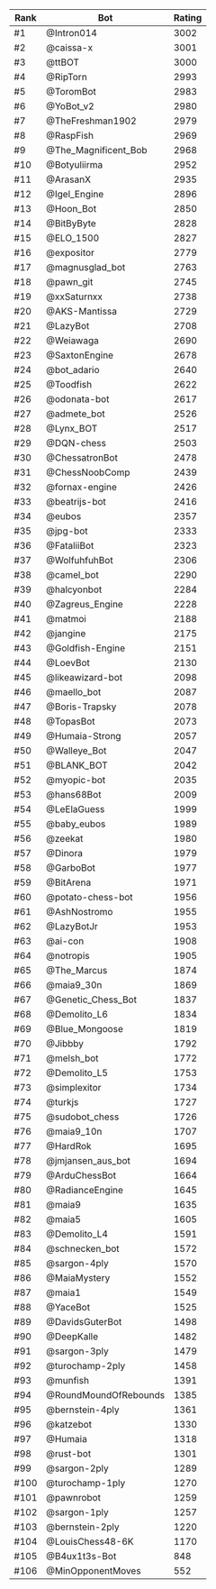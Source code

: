 Rank|Bot|Rating
---|---|---
#1|@Intron014|3002
#2|@caissa-x|3001
#3|@ttBOT|3000
#4|@RipTorn|2993
#5|@ToromBot|2983
#6|@YoBot_v2|2980
#7|@TheFreshman1902|2979
#8|@RaspFish|2969
#9|@The_Magnificent_Bob|2968
#10|@Botyuliirma|2952
#11|@ArasanX|2935
#12|@Igel_Engine|2896
#13|@Hoon_Bot|2850
#14|@BitByByte|2828
#15|@ELO_1500|2827
#16|@expositor|2779
#17|@magnusglad_bot|2763
#18|@pawn_git|2745
#19|@xxSaturnxx|2738
#20|@AKS-Mantissa|2729
#21|@LazyBot|2708
#22|@Weiawaga|2690
#23|@SaxtonEngine|2678
#24|@bot_adario|2640
#25|@Toodfish|2622
#26|@odonata-bot|2617
#27|@admete_bot|2526
#28|@Lynx_BOT|2517
#29|@DQN-chess|2503
#30|@ChessatronBot|2478
#31|@ChessNoobComp|2439
#32|@fornax-engine|2426
#33|@beatrijs-bot|2416
#34|@eubos|2357
#35|@jpg-bot|2333
#36|@FataliiBot|2323
#37|@WolfuhfuhBot|2306
#38|@camel_bot|2290
#39|@halcyonbot|2284
#40|@Zagreus_Engine|2228
#41|@matmoi|2188
#42|@jangine|2175
#43|@Goldfish-Engine|2151
#44|@LoevBot|2130
#45|@likeawizard-bot|2098
#46|@maello_bot|2087
#47|@Boris-Trapsky|2078
#48|@TopasBot|2073
#49|@Humaia-Strong|2057
#50|@Walleye_Bot|2047
#51|@BLANK_BOT|2042
#52|@myopic-bot|2035
#53|@hans68Bot|2009
#54|@LeElaGuess|1999
#55|@baby_eubos|1989
#56|@zeekat|1980
#57|@Dinora|1979
#58|@GarboBot|1977
#59|@BitArena|1971
#60|@potato-chess-bot|1956
#61|@AshNostromo|1955
#62|@LazyBotJr|1953
#63|@ai-con|1908
#64|@notropis|1905
#65|@The_Marcus|1874
#66|@maia9_30n|1869
#67|@Genetic_Chess_Bot|1837
#68|@Demolito_L6|1834
#69|@Blue_Mongoose|1819
#70|@Jibbby|1792
#71|@melsh_bot|1772
#72|@Demolito_L5|1753
#73|@simplexitor|1734
#74|@turkjs|1727
#75|@sudobot_chess|1726
#76|@maia9_10n|1707
#77|@HardRok|1695
#78|@jmjansen_aus_bot|1694
#79|@ArduChessBot|1664
#80|@RadianceEngine|1645
#81|@maia9|1635
#82|@maia5|1605
#83|@Demolito_L4|1591
#84|@schnecken_bot|1572
#85|@sargon-4ply|1570
#86|@MaiaMystery|1552
#87|@maia1|1549
#88|@YaceBot|1525
#89|@DavidsGuterBot|1498
#90|@DeepKalle|1482
#91|@sargon-3ply|1479
#92|@turochamp-2ply|1458
#93|@munfish|1391
#94|@RoundMoundOfRebounds|1385
#95|@bernstein-4ply|1361
#96|@katzebot|1330
#97|@Humaia|1318
#98|@rust-bot|1301
#99|@sargon-2ply|1289
#100|@turochamp-1ply|1270
#101|@pawnrobot|1259
#102|@sargon-1ply|1257
#103|@bernstein-2ply|1220
#104|@LouisChess48-6K|1170
#105|@B4ux1t3s-Bot|848
#106|@MinOpponentMoves|552
